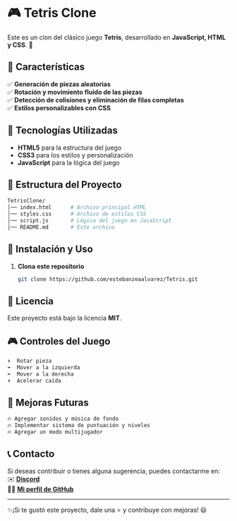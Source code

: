 # 🎮 Tetris Clone  

Este es un clon del clásico juego **Tetris**, desarrollado en **JavaScript, HTML y CSS**. 🚀  

## 📌 Características  

✅ **Generación de piezas aleatorias**  
✅ **Rotación y movimiento fluido de las piezas**  
✅ **Detección de colisiones y eliminación de filas completas**  
✅ **Estilos personalizables con CSS**  

## 🚀 Tecnologías Utilizadas  

- **HTML5** para la estructura del juego  
- **CSS3** para los estilos y personalización  
- **JavaScript** para la lógica del juego  


## 📂 Estructura del Proyecto  

```bash
TetrisClone/
│── index.html      # Archivo principal HTML
│── styles.css      # Archivo de estilos CSS
│── script.js       # Lógica del juego en JavaScript
│── README.md       # Este archivo
```


## 🔑 Instalación y Uso 

1. **Clona este repositorio**  
   ```bash
   git clone https://github.com/estebanzeaalvarez/Tetris.git

## 📜 Licencia
Este proyecto está bajo la licencia **MIT**.

## 🎮 Controles del Juego  

```bash
⬆️  Rotar pieza
⬅️  Mover a la izquierda
➡️  Mover a la derecha
⬇️  Acelerar caída
```

## 📌 Mejoras Futuras  

```bash
🔥 Agregar sonidos y música de fondo  
🔥 Implementar sistema de puntuación y niveles  
🔥 Agregar un modo multijugador  
```

## 📞 Contacto

Si deseas contribuir o tienes alguna sugerencia, puedes contactarme en:  
✉️ **[Discord](https://discord.com/users/estebanzea777)**  
👨‍💻 **[Mi perfil de GitHub](https://github.com/estebanzeaalvarez)**  

---
✨¡Si te gustó este proyecto, dale una ⭐ y contribuye con mejoras! 😃
